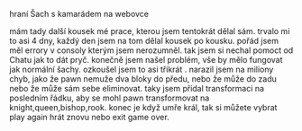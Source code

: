 hraní Šach s kamarádem na webovce

mám tady další kousek mé prace, kterou jsem tentokrát dělal sám.
trvalo mi to asi 4 dny, každý den jsem na tom dělal kousek po kousku.
pořád jsem měl errory v consoly kterým jsem nerozumněl.
tak jsem si nechal pomoct od Chatu jak to dát pryč.
konečně jsem našel problém, vše by mělo fungovat jak normální šachy.
ozkoušel jsem to asi třikrát .
narazil jsem na miliony chyb, jako že pawn nemuže dva bloky do předu, nebo že může do zadu nebo že může sám sebe eliminovat.
taky jsem přidal transformaci na posledním řádku, aby se mohl pawn transformovat na knight,queen,bishop,rook.
konec je když umře král, tak si můžete vybrat play again hrát znovu nebo exit game over.







